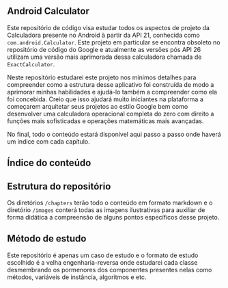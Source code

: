 ## Android Calculator 
Este repositório de código visa estudar todos os aspectos de projeto da Calculadora presente no Android à partir da API 21, conhecida como `com.android.Calculator`. Este projeto em particular se encontra obsoleto no repositório de código do Google e atualmente as versões pós API 26 utilizam uma versão mais aprimorada dessa calculadora chamada de `ExactCalculator`. 

Neste repositório estudarei este projeto nos mínimos detalhes para compreender como a estrutura desse aplicativo foi construída de modo a aprimorar minhas habilidades e ajudá-lo também a compreender como ela foi concebida. Creio que isso ajudará muito iniciantes na plataforma a começarem arquitetar seus projetos ao estilo Google bem como desenvolver uma calculadora operacional completa do zero com direito a funções mais sofisticadas e operações matemáticas mais avançadas.

No final, todo o conteúdo estará disponível aqui passo a passo onde haverá um índice com cada capítulo. 

## Índice do conteúdo

## Estrutura do repositório 
Os diretórios `/chapters` terão todo o conteúdo em formato markdown e o diretório `/images` conterá todas as imagens ilustrativas para auxiliar de forma didática a compreensão de alguns pontos específicos desse projeto. 

## Método de estudo
Este repositório é apenas um caso de estudo e o formato de estudo escolhido é a velha engenharia-reversa onde estudarei cada classe desmembrando os pormenores dos componentes presentes nelas como métodos, variáveis de instância, algoritmos e etc.     

  
     
